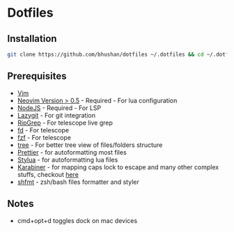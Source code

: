 # Dotfiles

## Installation

```bash
git clone https://github.com/bhushan/dotfiles ~/.dotfiles && cd ~/.dotfiles && git submodule update --init && bash ~/.dotfiles/install
```

## Prerequisites

- [Vim](https://vim.org)
- [Neovim Version > 0.5](https://github.com/neovim/neovim/releases/tag/v0.5.0) - Required - For lua configuration
- [NodeJS](https://nodejs.org) - Required - For LSP
- [Lazygit](https://github.com/jesseduffield/lazygit) - For git integration
- [RipGrep](https://github.com/BurntSushi/ripgrep) - For telescope live grep
- [fd](https://github.com/sharkdp/fd) - For telescope
- [fzf](https://github.com/junegunn/fzf) - For telescope
- [tree](https://formulae.brew.sh/formula/tree) - For better tree view of files/folders structure
- [Prettier](https://github.com/prettier/prettier) - for autoformatting most files
- [Stylua](https://github.com/JohnnyMorganz/StyLua) - for autoformatting lua files
- [Karabiner](https://formulae.brew.sh/cask/karabiner-elements) - for mapping caps lock to escape and many other complex stuffs, checkout [here](https://ke-complex-modifications.pqrs.org)
- [shfmt](https://formulae.brew.sh/formula/shfmt) - zsh/bash files formatter and styler

## Notes
- cmd+opt+d toggles dock on mac devices
